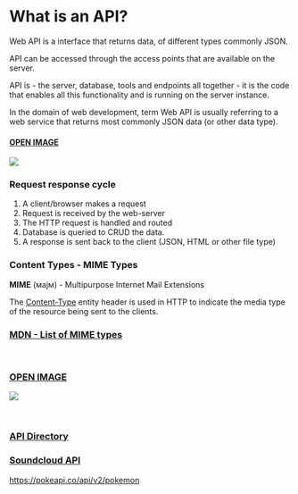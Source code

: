 # What is an API?



Web API is a interface that returns data, of different types commonly JSON.

API can be accessed through the access points that are available on the server.

API is  - the server, database, tools and endpoints all together - it is the code that enables all this functionality and is running on the server instance.



In the domain of web development, term Web API is usually referring to a web service that returns most commonly JSON data (or other data type). 



#### [OPEN IMAGE](https://miro.medium.com/max/2825/1*OcmVkcsM5BWRHrg8GC17iw.png)

![](https://miro.medium.com/max/2825/1*OcmVkcsM5BWRHrg8GC17iw.png)



### Request response cycle

1. A client/browser makes a request
2. Request is received by the web-server
3. The HTTP request is handled and routed
4. Database is queried to CRUD the data.
5. A response is sent back to the client (JSON, HTML or other file type)







### Content Types - MIME Types

**MIME** (мајм) -  Multipurpose Internet Mail Extensions 

The [Content-Type](https://developer.mozilla.org/en-US/docs/Web/HTTP/Headers/Content-Type) entity header is used in HTTP to indicate the media type of the resource being sent to the clients.



### [MDN - List of MIME types](https://developer.mozilla.org/en-US/docs/Web/HTTP/Basics_of_HTTP/MIME_types/Complete_list_of_MIME_types)





<br>



### [OPEN IMAGE](https://s3-eu-west-1.amazonaws.com/ih-materials/uploads/upload_414e811e5af908e9092e4233dd28693d.png)

![](https://s3-eu-west-1.amazonaws.com/ih-materials/uploads/upload_414e811e5af908e9092e4233dd28693d.png)



<br>



### [API Directory](https://www.programmableweb.com/category/all/apis) 



### [Soundcloud API](https://developers.soundcloud.com/docs/api/reference#connect)



https://pokeapi.co/api/v2/pokemon



<br>